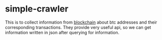 # simple-crawler

This is to collect information from [blockchain](blockchain.com) about btc addresses and their corresponding transactions.
They provide very useful api, so we can get information written in json after querying for information.
